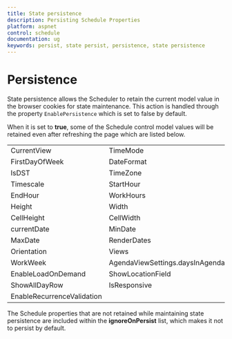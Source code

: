 ```yaml
---
title: State persistence
description: Persisting Schedule Properties
platform: aspnet
control: schedule
documentation: ug
keywords: persist, state persist, persistence, state persistence 
---
```

# Persistence

State persistence allows the Scheduler to retain the current model value in the browser cookies for state maintenance. This action is handled through the property `EnablePersistence` which is set to false by default.

When it is set to **true**, some of the Schedule control model values will be retained even after refreshing the page which are listed below.

<table>
<tr>
<td>
CurrentView</td><td>
TimeMode</td></tr>
<tr>
<td>
FirstDayOfWeek</td><td>
DateFormat</td></tr>
<tr>
<td>
IsDST</td><td>
TimeZone</td></tr>
<tr>
<td>
Timescale</td><td>
StartHour</td></tr>
<tr>
<td>
EndHour</td><td>
WorkHours</td></tr>
<tr>
<td>
Height</td><td>
Width</td></tr>
<tr>
<td>
CellHeight</td><td>
CellWidth</td></tr>
<tr>
<td>
currentDate</td><td>
MinDate</td></tr>
<tr>
<td>
MaxDate</td><td>
RenderDates</td></tr>
<tr>
<td>
Orientation</td><td>
Views</td></tr>
<tr>
<td>
WorkWeek</td><td>
AgendaViewSettings.daysInAgenda</td></tr>
<tr>
<td>
EnableLoadOnDemand</td><td>
ShowLocationField</td></tr>
<tr>
<td>
ShowAllDayRow</td><td>
IsResponsive</td></tr>
<tr>
<td>
EnableRecurrenceValidation</td><td>
</td></tr>
</table>

The Schedule properties that are not retained while maintaining state persistence are included within the **ignoreOnPersist** list, which makes it not to persist by default.

